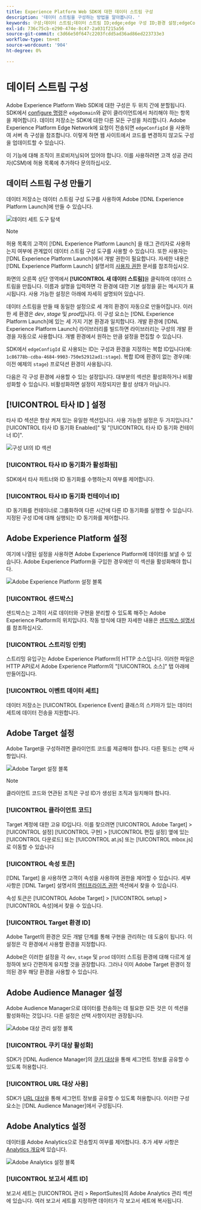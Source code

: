 ```yaml
---
title: Experience Platform Web SDK에 대한 데이터 스트림 구성
description: '데이터 스트림을 구성하는 방법을 알아봅니다. '
keywords: 구성;데이터 스트림;데이터 스트림 ID;edge;edge 구성 ID;환경 설정;edgeConfigId;id;ID 동기화 사용;ID 동기화 컨테이너 ID;샌드박스;스트리밍 입력;이벤트 데이터 세트;target;클라이언트 코드;속성 토큰;Target 환경 ID;쿠키 대상;URL 대상;Analytics 설정 차단 보고서 세트 ID;
exl-id: 736c75cb-e290-474e-8c47-2a031f215a56
source-git-commit: c3d66e50f647c2203fcdd5ad36ad86ed223733e3
workflow-type: tm+mt
source-wordcount: '904'
ht-degree: 0%

---
```



# 데이터 스트림 구성

Adobe Experience Platform Web SDK에 대한 구성은 두 위치 간에 분할됩니다. SDK에서 [configure 명령](configuring-the-sdk.md)은 `edgeDomain`와 같이 클라이언트에서 처리해야 하는 항목을 제어합니다. 데이터 저장소는 SDK에 대한 다른 모든 구성을 처리합니다. Adobe Experience Platform Edge Network에 요청이 전송되면 `edgeConfigId` 을 사용하여 서버 측 구성을 참조합니다. 이렇게 하면 웹 사이트에서 코드를 변경하지 않고도 구성을 업데이트할 수 있습니다.

이 기능에 대해 조직이 프로비저닝되어 있어야 합니다. 이를 사용하려면 고객 성공 관리자(CSM)에 허용 목록에 추가하다 문의하십시오.

## 데이터 스트림 구성 만들기

데이터 저장소는 데이터 스트림 구성 도구를 사용하여 Adobe [!DNL Experience Platform Launch]에 만들 수 있습니다.

![데이터 세트 도구 탐색](../../assets/datastreams_config.png)

>[!NOTE]
>
>허용 목록의 고객이 [!DNL Experience Platform Launch] 을 태그 관리자로 사용하는지 여부에 관계없이 데이터 스트림 구성 도구를 사용할 수 있습니다. 또한 사용자는 [!DNL Experience Platform Launch]에서 개발 권한이 필요합니다. 자세한 내용은 [!DNL Experience Platform Launch] 설명서의 [사용자 권한](https://experienceleague.adobe.com/docs/launch/using/reference/admin/user-permissions.html) 문서를 참조하십시오.

화면의 오른쪽 상단 영역에서 **[!UICONTROL 새 데이터 스트림]**&#x200B;을 클릭하여 데이터 스트림을 만듭니다. 이름과 설명을 입력하면 각 환경에 대한 기본 설정을 묻는 메시지가 표시됩니다. 사용 가능한 설정은 아래에 자세히 설명되어 있습니다.

데이터 스트림을 만들 때 동일한 설정으로 세 개의 환경이 자동으로 만들어집니다. 이러한 세 환경은 *dev*, *stage* 및 *prod*&#x200B;입니다. 이 구성 요소는 [!DNL Experience Platform Launch]에 있는 세 가지 기본 환경과 일치합니다. 개발 환경에 [!DNL Experience Platform Launch] 라이브러리를 빌드하면 라이브러리는 구성의 개발 환경을 자동으로 사용합니다. 개별 환경에서 원하는 만큼 설정을 편집할 수 있습니다.

SDK에서 `edgeConfigId` 로 사용되는 ID는 구성과 환경을 지정하는 복합 ID입니다(예: `1c86778b-cdba-4684-9903-750e52912ad1:stage`). 복합 ID에 환경이 없는 경우(예: 이전 예제의 `stage`) 프로덕션 환경이 사용됩니다.

다음은 각 구성 환경에 사용할 수 있는 설정입니다. 대부분의 섹션은 활성화하거나 비활성화할 수 있습니다. 비활성화하면 설정이 저장되지만 활성 상태가 아닙니다.

## [!UICONTROL 타사 ID ] 설정

타사 ID 섹션은 항상 켜져 있는 유일한 섹션입니다. 사용 가능한 설정은 두 가지입니다.&quot;[!UICONTROL 타사 ID 동기화 Enabled]&quot; 및 &quot;[!UICONTROL 타사 ID 동기화 컨테이너 ID]&quot;.

![구성 UI의 ID 섹션](../../assets/edge_configuration_identity.png)

### [!UICONTROL 타사 ID 동기화가 활성화됨]

SDK에서 타사 파트너와 ID 동기화를 수행하는지 여부를 제어합니다.

### [!UICONTROL 타사 ID 동기화 컨테이너 ID]

ID 동기화를 컨테이너로 그룹화하여 다른 시간에 다른 ID 동기화를 실행할 수 있습니다. 지정된 구성 ID에 대해 실행되는 ID 동기화를 제어합니다.

## Adobe Experience Platform 설정

여기에 나열된 설정을 사용하면 Adobe Experience Platform에 데이터를 보낼 수 있습니다. Adobe Experience Platform을 구입한 경우에만 이 섹션을 활성화해야 합니다.

![Adobe Experience Platform 설정 블록](../../assets/edge_configuration_aep.png)

### [!UICONTROL 샌드박스]

샌드박스는 고객이 서로 데이터와 구현을 분리할 수 있도록 해주는 Adobe Experience Platform의 위치입니다. 작동 방식에 대한 자세한 내용은 [샌드박스 설명서](../../sandboxes/home.md)를 참조하십시오.

### [!UICONTROL 스트리밍 인렛]

스트리밍 유입구는 Adobe Experience Platform의 HTTP 소스입니다. 이러한 파일은 HTTP API로서 Adobe Experience Platform의 &quot;[!UICONTROL 소스]&quot; 탭 아래에 만들어집니다.

### [!UICONTROL 이벤트 데이터 세트]

데이터 저장소는 [!UICONTROL Experience Event] 클래스의 스키마가 있는 데이터 세트에 데이터 전송을 지원합니다.

## Adobe Target 설정

Adobe Target을 구성하려면 클라이언트 코드를 제공해야 합니다. 다른 필드는 선택 사항입니다.

![Adobe Target 설정 블록](../../assets/edge_configuration_target.png)

>[!NOTE]
>
>클라이언트 코드와 연관된 조직은 구성 ID가 생성된 조직과 일치해야 합니다.

### [!UICONTROL 클라이언트 코드]

Target 계정에 대한 고유 ID입니다. 이를 찾으려면 [!UICONTROL Adobe Target] > [!UICONTROL 설정] [!UICONTROL 구현] > [!UICONTROL 편집 설정] 옆에 있는 [!UICONTROL 다운로드] 또는 [!UICONTROL at.js] 또는 [!UICONTROL mbox.js]로 이동할 수 있습니다

### [!UICONTROL 속성 토큰]

[!DNL Target] 을 사용하면 고객이 속성을 사용하여 권한을 제어할 수 있습니다. 세부 사항은 [!DNL Target] 설명서의 [엔터프라이즈 권한](https://experienceleague.adobe.com/docs/target/using/administer/manage-users/enterprise/properties-overview.html) 섹션에서 찾을 수 있습니다.

속성 토큰은 [!UICONTROL Adobe Target] > [!UICONTROL setup] > [!UICONTROL 속성]에서 찾을 수 있습니다.

### [!UICONTROL Target 환경 ID]

[](https://experienceleague.adobe.com/docs/target/using/administer/hosts.html) Adobe Target의 환경은 모든 개발 단계를 통해 구현을 관리하는 데 도움이 됩니다. 이 설정은 각 환경에서 사용할 환경을 지정합니다.

Adobe은 이러한 설정을 각 `dev`, `stage` 및 `prod` 데이터 스트림 환경에 대해 다르게 설정하여 보다 간편하게 유지할 것을 권장합니다. 그러나 이미 Adobe Target 환경이 정의된 경우 해당 환경을 사용할 수 있습니다.

## Adobe Audience Manager 설정

Adobe Audience Manager으로 데이터를 전송하는 데 필요한 모든 것은 이 섹션을 활성화하는 것입니다. 다른 설정은 선택 사항이지만 권장됩니다.

![Adobe 대상 관리 설정 블록](../../assets/edge_configuration_aam.png)

### [!UICONTROL 쿠키 대상 활성화]

SDK가 [!DNL Audience Manager]의 [쿠키 대상](https://experienceleague.adobe.com/docs/audience-manager/user-guide/features/destinations/custom-destinations/create-cookie-destination.html)을 통해 세그먼트 정보를 공유할 수 있도록 허용합니다.

### [!UICONTROL URL 대상 사용]

SDK가 [URL 대상](https://experienceleague.adobe.com/docs/audience-manager/user-guide/features/destinations/custom-destinations/create-url-destination.html)을 통해 세그먼트 정보를 공유할 수 있도록 허용합니다. 이러한 구성 요소는 [!DNL Audience Manager]에서 구성됩니다.

## Adobe Analytics 설정

데이터를 Adobe Analytics으로 전송할지 여부를 제어합니다. 추가 세부 사항은 [Analytics 개요](../data-collection/adobe-analytics/analytics-overview.md)에 있습니다.

![Adobe Analytics 설정 블록](../../assets/edge_configuration_aa.png)

### [!UICONTROL 보고서 세트 ID]

보고서 세트는 [!UICONTROL 관리 > ReportSuites]의 Adobe Analytics 관리 섹션에 있습니다. 여러 보고서 세트를 지정하면 데이터가 각 보고서 세트에 복사됩니다.
